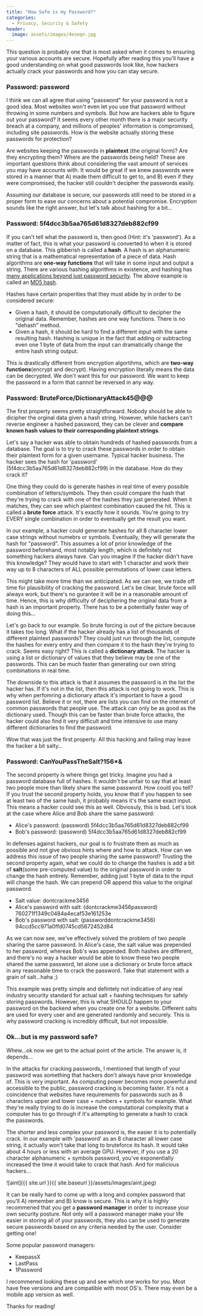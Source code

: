 ```yaml
---
title: "How Safe is my Password?"
categories:
  - Privacy, Security & Safety
header:
  image: assets/images/4eseqn.jpg
---
```


This question is probably one that is most asked when it comes to ensuring your various accounts are secure. Hopefully after reading this you'll have a good understanding on what good passwords look like, how hackers actually crack your passwords and how you can stay secure. 

### Password: password 

I think we can all agree that using "password" for your password is not a good idea. Most websites won't even let you use that password without throwing in some numbers and symbols. But how are hackers able to figure out your password? It seems every other month there is a major security breach at a company, and millions of peoples' information is compromised, including site passwords. How is the website actually storing these passwords for protection?

Are websites keeping the passwords in **plaintext** (the original form)? Are they encrypting them? Where are the passwords being held? These are important questions think about considering the vast amount of services you may have accounts with. It would be great if we knew passwords were stored in a manner that A) made them difficult to get to, and B) even if they were compromised, the hacker still couldn't decipher the passwords easily.

Assuming our database is secure, our passwords still need to be stored in a proper form to ease our concerns about a potential compromise. Encryption sounds like the right answer, but let's talk about hashing for a bit...

### Password: 5f4dcc3b5aa765d61d8327deb882cf99

If you can't tell what the password is, then good (Hint: it's 'password'). As a matter of fact, this is what your password is converted to when it is stored on a database. This gibberish is called a **hash**. A hash is an alphanumeric string that is a mathematical representation of a piece of data. Hash algorithms are **one-way functions** that will take in some input and output a string. There are various hashing algorithms in existence, and hashing has [many applications beyond just password security](https://www.geeksforgeeks.org/applications-of-hashing/). The above example is called an [MD5 hash](https://searchsecurity.techtarget.com/definition/MD5). 

Hashes have certain properities that they must abide by in order to be considered secure:

* Given a hash, it should be computationally difficult to decipher the original data. Remember, hashes are one way functions. There is no "dehash" method.
* Given a hash, it should be hard to find a different input with the same resulting hash. Hashing is unique in the fact that adding or subtracting even one 1 byte of data from the input can dramatically change the entire hash string output.

This is drastically different from encryption algortihms, which are **two-way functions**(encrypt and decrypt). Having encryption literally means the data can be decrypted. We don't want this for our password. We want to keep the password in a form that cannot be reversed in any way.

### Password: BruteForce/DictionaryAttack45@@@

The first property seems pretty straightforward. Nobody should be able to dicipher the orginal data given a hash string. However, while hackers can't reverse engineer a hashed password, they can be clever and **compare known hash values to their corresponding plaintext strings**. 

Let's say a hacker was able to obtain hundreds of hashed passwords from a database. The goal is to try to crack these passwords in order to obtain their plaintext form for a given username. Typical hacker business. The hacker sees the hash for 'password' (5f4dcc3b5aa765d61d8327deb882cf99) in the database. How do they crack it? 

One thing they could do is generate hashes in real time of every possible combination of letters/symbols. They then could compare the hash that they're trying to crack with one of the hashes they just generated. When it matches, they can see which plaintext combination caused the hit. This is called a **brute force** attack. It's exactly how it sounds. You're going to try EVERY single combination in order to eventually get the result you want. 

In our example, a hacker could generate hashes for all 8 character lower case strings without numebrs or symbols. Eventually, they will generate the hash for "password". This assumes a lot of prior knowledge of the password beforehand, most notably length, which is definitely not something hackers always have. Can you imagine if the hacker didn't have this knowledge? They would have to start with 1 character and work their way up to 8 characters of ALL possible permutations of lower case letters.

This might take more time than we anticipated. As we can see, we trade off time for plausibility of cracking the password. Let's be clear, brute force will always work, but there's no gurantee it will be in a reasonable amount of time. Hence, this is why difficulty of deciphering the original data from a hash is an important property. There has to be a potentially faster way of doing this...

Let's go back to our example. So brute forcing is out of the picture because it takes too long. What if the hacker already has a list of thousands of different plaintext passwords? They could just run through the list, compute the hashes for every entry and then compare it to the hash they're trying to crack. Seems easy right? This is called a **dictionary attack**. The hacker is using a list or dictionary of values that they believe may be one of the passwords. This can be much faster than generating our own string combinations in real time. 

The downside to this attack is that it assumes the password is in the list the hacker has. If it's not in the list, then this attack is not going to work. This is why when perfomring a dictionary attack it's important to have a good password list. Believe it or not, there are lists you can find on the internet of common passwords that people use. The attack can only be as good as the dictionary used. Though this can be faster than brute force attacks, the hacker could also find it very difficult and time intensive to use many different dictionaries to find the password.

Wow that was just the first property. All this hacking and failing may leave the hacker a bit salty...

### Password: CanYouPassTheSalt?156*&

The second property is where things get tricky. Imagine you had a password database full of hashes. It wouldn't be unfair to say that at least two people more than likely share the same password. How could you tell? If you trust the second property holds, you know that if you happen to see at least two of the same hash, it probably means it's the same exact input. This means a hacker could see this as well. Obviosuly, this is bad. Let's look at the case where Alice and Bob share the same password:

* Alice's password: (password) 5f4dcc3b5aa765d61d8327deb882cf99
* Bob's password: (password) 5f4dcc3b5aa765d61d8327deb882cf99

In defenses against hackers, our goal is to frustrate them as much as possible and not give obvious hints where and how to attack. How can we address this issue of two people sharing the same password? Trusting the second property again, what we could do to change the hashes is add a bit of **salt**(some pre-computed value) to the original password in order to change the hash entirely. Remember, adding just 1 byte of data to the input will change the hash. We can prepend OR append this value to the original password.

* Salt value: dontcrackme3456
* Alice's password with salt: (dontcrackme3456password) 760271f1349c0484a4ecaf53e161253e
* Bob's password with salt: (passworddontcrackme3456) 94ccd5cc971a0ffd0745cd5672452d84

As we can now see, we've effectively solved the problem of two people sharing the same password. In Alice's case, the salt value was prepended to her password, whereas Bob's was appended. Both hashes are different, and there's no way a hacker would be able to know these two people shared the same password, let alone use a dictionary or brute force attack in any reasonable time to crack the password. Take that statement with a grain of salt...haha ;) 

This example was pretty simple and defintely not indicative of any real industry security standard for actual salt + hashing techniques for safely storing passwords. However, this is what SHOULD happen to your password on the backend when you create one for a website. Different salts are used for every user and are generated randomly and securely. This is why password cracking is incredibly difficult, but not impossible. 

### Ok...but is my password safe?

Whew...ok now we get to the actual point of the article. The answer is, it depends...

In the attacks for cracking passwords, I mentioned that length of your password was something that hackers don't always have prior knowledge of. This is very important. As computing power becomes more powerful and accessible to the public, password cracking is becoming faster. It's not a coincidence that websites have requirements for passwords such as 8 characters upper and lower case + numbers + symbols for example. What they're really trying to do is increase the computational complexity that a computer has to go through if it's attempting to generate a hash to crack the passwords. 

The shorter and less complex your password is, the easier it is to potentially crack. In our example with 'password' as an 8 character all lower case string, it actually won't take that long to bruteforce its hash. It would take about 4 hours or less with an average GPU. However, if you use a 20 character alphanumeric + symbols password, you've exponentially increased the time it would take to crack that hash. And for malicious hackers...

![aint]({{ site.url }}{{ site.baseurl }}/assets/images/aint.jpeg)


It can be really hard to come up with a long and complex password that you'll A) remember and B) know is secure. This is why it is highly recommened that you get a **password manager** in order to increase your own security posture. Not only will a password manager make your life easier in storing all of your passwords, they also can be used to generate secure passwords based on any criteria needed by the user. Consider getting one! 

Some popular password managers:

* KeepassX
* LastPass
* 1Password

I recommened looking these up and see which one works for you. Most have free versions and are compatible with most OS's. There may even be a mobile app version as well. 

Thanks for reading! 










